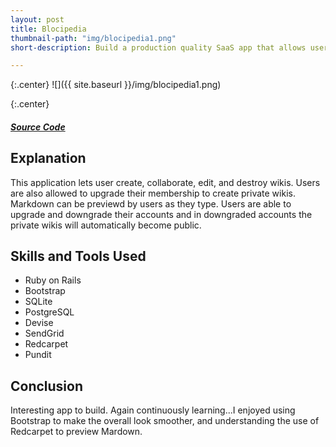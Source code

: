 ```yaml
---
layout: post
title: Blocipedia
thumbnail-path: "img/blocipedia1.png"
short-description: Build a production quality SaaS app that allows users to create their own wikis.

---
```


{:.center}
![]({{ site.baseurl }}/img/blocipedia1.png)

{:.center}
<h5>
  <a href="https://github.com/sabrown84/Blocipedia/" class="button">
    Source Code
    <i class="fa fa-fw fa-github"></i>
  </a>
</h5>

## Explanation

This application lets user create, collaborate, edit, and destroy wikis. Users are also allowed to upgrade their membership to create private wikis. Markdown can be previewd by users as they type. Users are able to upgrade and downgrade their accounts and in downgraded accounts the private wikis will automatically become public.  

## Skills and Tools Used
 
 * Ruby on Rails
 * Bootstrap
 * SQLite
 * PostgreSQL
 * Devise
 * SendGrid
 * Redcarpet
 * Pundit

## Conclusion

Interesting app to build. Again continuously learning...I enjoyed using Bootstrap to make the overall look smoother, and understanding the use of Redcarpet to preview Mardown.   